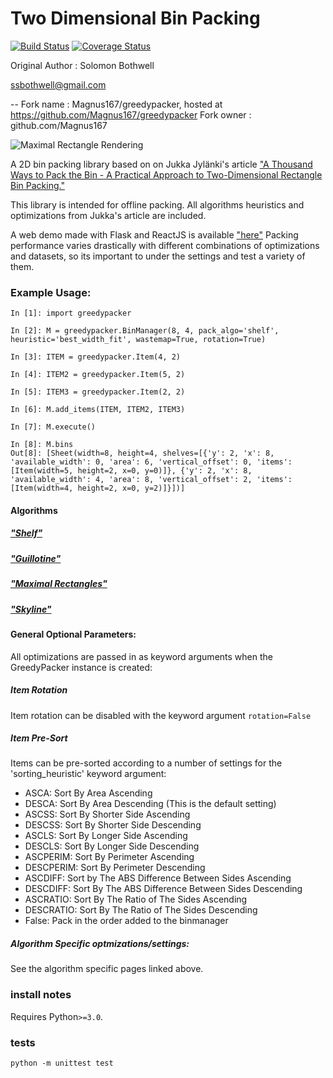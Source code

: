 # Two Dimensional Bin Packing
[![Build Status](https://travis-ci.org/ssbothwell/greedypacker.svg?branch=master)](https://travis-ci.org/ssbothwell/greedypacker)
[![Coverage Status](https://coveralls.io/repos/github/ssbothwell/greedypacker/badge.svg?branch=master)](https://coveralls.io/github/ssbothwell/greedypacker?branch=master)

Original Author : Solomon Bothwell

ssbothwell@gmail.com

--
Fork name : Magnus167/greedypacker, hosted at https://github.com/Magnus167/greedypacker
Fork owner : github.com/Magnus167

![Maximal Rectangle Rendering](https://raw.githubusercontent.com/ssbothwell/greedypacker/master/static/maximal_rectangleAlgorithm-bottom_leftHeuristic.png)

A 2D bin packing library based on on Jukka Jylänki's article ["A Thousand
Ways to Pack the Bin - A Practical Approach to Two-Dimensional Rectangle Bin
Packing."](http://clb.demon.fi/files/RectangleBinPack.pdf)

This library is intended for offline packing. All algorithms
heuristics and optimizations from Jukka's article are included.

A web demo made with Flask and ReactJS is available ["here"](https://ssbothwell.github.io/greedypacker-react/)
Packing performance varies drastically with different combinations of optimizations and
datasets, so its important to under the settings and test a variety of them.


### Example Usage:
```
In [1]: import greedypacker

In [2]: M = greedypacker.BinManager(8, 4, pack_algo='shelf', heuristic='best_width_fit', wastemap=True, rotation=True)

In [3]: ITEM = greedypacker.Item(4, 2)

In [4]: ITEM2 = greedypacker.Item(5, 2)

In [5]: ITEM3 = greedypacker.Item(2, 2)

In [6]: M.add_items(ITEM, ITEM2, ITEM3)

In [7]: M.execute()

In [8]: M.bins
Out[8]: [Sheet(width=8, height=4, shelves=[{'y': 2, 'x': 8, 'available_width': 0, 'area': 6, 'vertical_offset': 0, 'items': [Item(width=5, height=2, x=0, y=0)]}, {'y': 2, 'x': 8, 'available_width': 4, 'area': 8, 'vertical_offset': 2, 'items': [Item(width=4, height=2, x=0, y=2)]}])]
```

#### Algorithms

##### ["Shelf"](https://github.com/ssbothwell/greedypacker/blob/master/docs/shelf.md)
##### ["Guillotine"](https://github.com/ssbothwell/greedypacker/blob/master/docs/guillotine.md)
##### ["Maximal Rectangles"](https://github.com/ssbothwell/greedypacker/blob/master/docs/maximal_rectangles.md)
##### ["Skyline"](https://github.com/ssbothwell/greedypacker/blob/master/docs/skyline.md)


#### General Optional Parameters:

All optimizations are passed in as keyword arguments when the GreedyPacker
instance is created:

##### Item Rotation
Item rotation can be disabled with the keyword argument `rotation=False`

##### Item Pre-Sort
Items can be pre-sorted according to a number of settings for 
the 'sorting_heuristic' keyword argument:

* ASCA: Sort By Area Ascending
* DESCA: Sort By Area Descending (This is the default setting)
* ASCSS: Sort By Shorter Side Ascending
* DESCSS: Sort By Shorter Side Descending
* ASCLS: Sort By Longer Side Ascending
* DESCLS: Sort By Longer Side Descending
* ASCPERIM: Sort By Perimeter Ascending
* DESCPERIM: Sort By Perimeter Descending
* ASCDIFF: Sort by The ABS Difference Between Sides Ascending
* DESCDIFF: Sort By The ABS Difference Between Sides Descending
* ASCRATIO: Sort By The Ratio of The Sides Ascending
* DESCRATIO: Sort By The Ratio of The Sides Descending
* False: Pack in the order added to the binmanager

##### Algorithm Specific optmizations/settings:
See the algorithm specific pages linked above.

### install notes

Requires Python`>=3.0`. 

### tests

```shell
python -m unittest test
```
